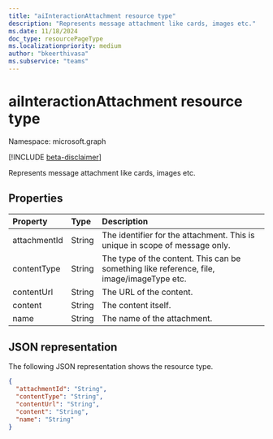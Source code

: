 ```yaml
---
title: "aiInteractionAttachment resource type"
description: "Represents message attachment like cards, images etc."
ms.date: 11/18/2024
doc_type: resourcePageType
ms.localizationpriority: medium
author: "bkeerthivasa"
ms.subservice: "teams"
---
```


# aiInteractionAttachment resource type

Namespace: microsoft.graph

[!INCLUDE [beta-disclaimer](../../includes/beta-disclaimer.md)]

Represents message attachment like cards, images etc.

## Properties

| Property   | Type | Description |
|:---------------|:--------|:----------|
| attachmentId | String | The identifier for the attachment. This is unique in scope of message only. |
| contentType | String | The type of the content. This can be something like reference, file, image/imageType etc. |
| contentUrl | String | The URL of the content. |
| content | String | The content itself. |
| name | String | The name of the attachment. |

## JSON representation

The following JSON representation shows the resource type.

<!--{
  "blockType": "resource",
  "optionalProperties": [],
  "keyProperty": "id",
  "baseType": "microsoft.graph.entity",
  "@odata.type": "microsoft.graph.aiInteractionAttachment"
}-->

```json
{
  "attachmentId": "String",
  "contentType": "String",
  "contentUrl": "String",
  "content": "String",
  "name": "String"
}
```

